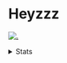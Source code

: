 # Heyzzz  

[![.](https://skillicons.dev/icons?i=js,java)](https://skillicons.dev)  

<details>
<summary>Stats</summary
<!--START_SECTION:waka-->

```txt
TypeScript     9 hrs 48 mins   ██████████░░░░░░░░░░░░░░░   39.46 %
CSS            7 hrs 10 mins   ███████▒░░░░░░░░░░░░░░░░░   28.89 %
Rust           4 hrs 53 mins   █████░░░░░░░░░░░░░░░░░░░░   19.72 %
JavaScript     1 hr 6 mins     █░░░░░░░░░░░░░░░░░░░░░░░░   04.49 %
C++            43 mins         ▓░░░░░░░░░░░░░░░░░░░░░░░░   02.89 %
```

<!--END_SECTION:waka-->
</details>
